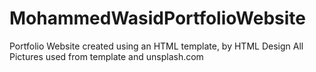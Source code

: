# MohammedWasidPortfolioWebsite

Portfolio Website created using an HTML template, by HTML Design
All Pictures used from template and unsplash.com
